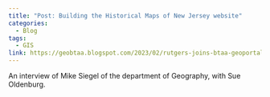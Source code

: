 ```yaml
---
title: "Post: Building the Historical Maps of New Jersey website"
categories:
  - Blog
tags:
  - GIS
link: https://geobtaa.blogspot.com/2023/02/rutgers-joins-btaa-geoportal.html
---
```


An interview of Mike Siegel of the department of Geography, with Sue Oldenburg.
